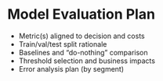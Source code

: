 # Model Evaluation Plan

- Metric(s) aligned to decision and costs
- Train/val/test split rationale
- Baselines and “do-nothing” comparison
- Threshold selection and business impacts
- Error analysis plan (by segment)
